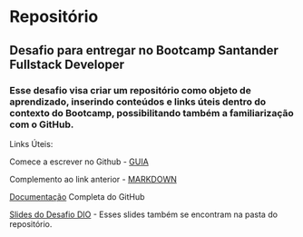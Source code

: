 # Repositório
## Desafio para entregar no Bootcamp Santander Fullstack Developer </h3>
### Esse desafio visa criar um repositório como objeto de aprendizado, inserindo conteúdos e links úteis dentro do contexto do Bootcamp, possibilitando também a familiarização com o GitHub. 

Links Úteis:

Comece a escrever no Github - [GUIA](https://docs.github.com/pt/get-started/writing-on-github/getting-started-with-writing-and-formatting-on-github/basic-writing-and-formatting-syntax)

Complemento ao link anterior - [MARKDOWN](https://www.markdownguide.org/basic-syntax/#code)

[Documentação](https://docs.github.com/pt) Completa do GitHub

[Slides do Desafio DIO](https://drive.google.com/file/d/1IZu0qohv1JOmxjEra1lknDiiStU68bl4/view) - Esses slides também se encontram na pasta do repositório.

